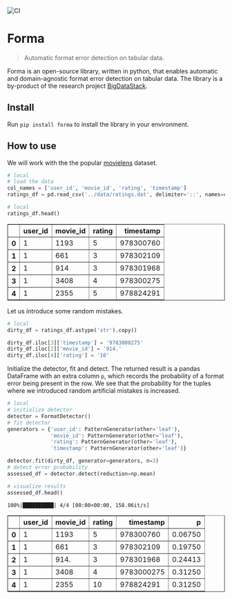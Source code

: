 ![CI](https://github.com/dpoulopoulos/forma/workflows/CI/badge.svg)

# Forma
> Automatic format error detection on tabular data.


Forma is an open-source library, written in python, that enables automatic and domain-agnostic format error detection on tabular data. The library is a by-product of the research project [BigDataStack](https://bigdatastack.eu/).

## Install

Run `pip install forma` to install the library in your environment.

## How to use

We will work with the the popular [movielens](https://grouplens.org/datasets/movielens/) dataset.

```python
# local
# load the data
col_names = ['user_id', 'movie_id', 'rating', 'timestamp']
ratings_df = pd.read_csv('../data/ratings.dat', delimiter='::', names=col_names, engine='python')
```

```python
# local
ratings_df.head()
```




<div>
<table border="1" class="dataframe">
  <thead>
    <tr style="text-align: right;">
      <th></th>
      <th>user_id</th>
      <th>movie_id</th>
      <th>rating</th>
      <th>timestamp</th>
    </tr>
  </thead>
  <tbody>
    <tr>
      <th>0</th>
      <td>1</td>
      <td>1193</td>
      <td>5</td>
      <td>978300760</td>
    </tr>
    <tr>
      <th>1</th>
      <td>1</td>
      <td>661</td>
      <td>3</td>
      <td>978302109</td>
    </tr>
    <tr>
      <th>2</th>
      <td>1</td>
      <td>914</td>
      <td>3</td>
      <td>978301968</td>
    </tr>
    <tr>
      <th>3</th>
      <td>1</td>
      <td>3408</td>
      <td>4</td>
      <td>978300275</td>
    </tr>
    <tr>
      <th>4</th>
      <td>1</td>
      <td>2355</td>
      <td>5</td>
      <td>978824291</td>
    </tr>
  </tbody>
</table>
</div>



Let us introduce some random mistakes.

```python
# local
dirty_df = ratings_df.astype('str').copy()

dirty_df.iloc[3]['timestamp'] = '9783000275'
dirty_df.iloc[2]['movie_id'] = '914.'
dirty_df.iloc[4]['rating'] = '10'
```

Initialize the detector, fit and detect. The returned result is a pandas DataFrame with an extra column `p`, which records the probability of a format error being present in the row. We see that the probability for the tuples where we introduced random artificial mistakes is increased.

```python
# local
# initialize detector
detector = FormatDetector()
# fit detector
generators = {'user_id': PatternGenerator(other='leaf'),
              'movie_id': PatternGenerator(other='leaf'),
              'rating': PatternGenerator(other='leaf'),
              'timestamp': PatternGenerator(other='leaf')}

detector.fit(dirty_df, generator=generators, n=3)
# detect error probability
assessed_df = detector.detect(reduction=np.mean)

# visualize results
assessed_df.head()
```

    100%|██████████| 4/4 [00:00<00:00, 158.06it/s]





<div>
<table border="1" class="dataframe">
  <thead>
    <tr style="text-align: right;">
      <th></th>
      <th>user_id</th>
      <th>movie_id</th>
      <th>rating</th>
      <th>timestamp</th>
      <th>p</th>
    </tr>
  </thead>
  <tbody>
    <tr>
      <th>0</th>
      <td>1</td>
      <td>1193</td>
      <td>5</td>
      <td>978300760</td>
      <td>0.06750</td>
    </tr>
    <tr>
      <th>1</th>
      <td>1</td>
      <td>661</td>
      <td>3</td>
      <td>978302109</td>
      <td>0.19750</td>
    </tr>
    <tr>
      <th>2</th>
      <td>1</td>
      <td>914.</td>
      <td>3</td>
      <td>978301968</td>
      <td>0.24413</td>
    </tr>
    <tr>
      <th>3</th>
      <td>1</td>
      <td>3408</td>
      <td>4</td>
      <td>9783000275</td>
      <td>0.31250</td>
    </tr>
    <tr>
      <th>4</th>
      <td>1</td>
      <td>2355</td>
      <td>10</td>
      <td>978824291</td>
      <td>0.31250</td>
    </tr>
  </tbody>
</table>
</div>
